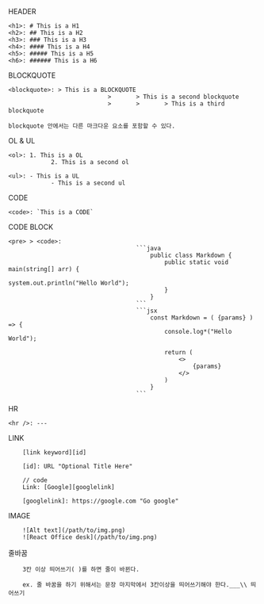 HEADER

```
<h1>: # This is a H1
<h2>: ## This is a H2
<h3>: ### This is a H3
<h4>: #### This is a H4
<h5>: ##### This is a H5
<h6>: ###### This is a H6
```

BLOCKQUOTE

```
<blockquote>: > This is a BLOCKQUOTE
							>		> This is a second blockquote
							>		>		> This is a third blockquote

blockquote 안에서는 다른 마크다운 요소를 포함할 수 있다.
```

OL & UL

```
<ol>: 1. This is a OL
			2. This is a second ol

<ul>: - This is a UL
			- This is a second ul
```

CODE

```
<code>: `This is a CODE`
```

CODE BLOCK

````
<pre> > <code>:
									```java
										public class Markdown {
											public static void main(string[] arr) {
												system.out.println("Hello World");
											}
										}
									```
									```jsx
										const Markdown = ( {params} ) => {
											console.log*("Hello World");

											return (
												<>
													{params}
												</>
											)
										}
									```
````

HR

```
<hr />: ---
```

LINK

```
	[link keyword][id]

	[id]: URL "Optional Title Here"

	// code
	Link: [Google][googlelink]

	[googlelink]: https://google.com "Go google"
```

IMAGE

```
	![Alt text](/path/to/img.png)
	![React Office desk](/path/to/img.png)
```

줄바꿈

```
	3칸 이상 띄어쓰기( )를 하면 줄이 바뀐다.

	ex. 줄 바꿈을 하기 위해서는 문장 마지막에서 3칸이상을 띄어쓰기해야 한다.___\\ 띄어쓰기

```
